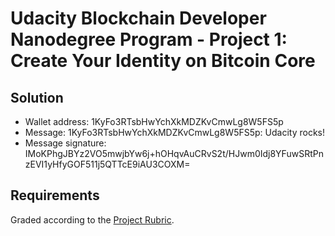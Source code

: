 # Udacity Blockchain Developer Nanodegree Program - Project 1: Create Your Identity on Bitcoin Core

## Solution

* Wallet address: 1KyFo3RTsbHwYchXkMDZKvCmwLg8W5FS5p
* Message: 1KyFo3RTsbHwYchXkMDZKvCmwLg8W5FS5p: Udacity rocks!
* Message signature: IMoKPhgJBYz2VO5mwjbYw6j+hOHqvAuCRvS2t/HJwm0Idj8YFuwSRtPnzEVI1yHfyGOF511j5QTTcE9iAU3COXM=

## Requirements

Graded according to the [Project Rubric](https://review.udacity.com/#!/rubrics/1698/view).
